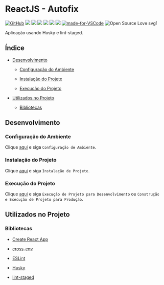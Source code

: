 # ReactJS - Autofix

[![GitHub](https://img.shields.io/github/license/mashape/apistatus.svg)](https://github.com/osvaldokalvaitir/reactjs-autofix/blob/master/LICENSE)
![](https://img.shields.io/github/package-json/v/osvaldokalvaitir/reactjs-autofix.svg)
![](https://img.shields.io/github/last-commit/osvaldokalvaitir/reactjs-autofix.svg?color=red)
![](https://img.shields.io/github/languages/top/osvaldokalvaitir/reactjs-autofix.svg?color=yellow)
![](https://img.shields.io/github/languages/count/osvaldokalvaitir/reactjs-autofix.svg?color=lightgrey)
![](https://img.shields.io/github/languages/code-size/osvaldokalvaitir/reactjs-autofix.svg)
![](https://img.shields.io/github/repo-size/osvaldokalvaitir/reactjs-autofix.svg?color=blueviolet)
[![made-for-VSCode](https://img.shields.io/badge/Made%20for-VSCode-1f425f.svg)](https://code.visualstudio.com/)
![Open Source Love svg1](https://badges.frapsoft.com/os/v1/open-source.svg?v=103)

Aplicação usando Husky e lint-staged.

## Índice

- [Desenvolvimento](#desenvolvimento)

  - [Configuração do Ambiente](#configuração-do-ambiente)

  - [Instalação do Projeto](#instalação-do-projeto)

  - [Execução do Projeto](#execução-do-projeto)

- [Utilizados no Projeto](#utilizados-no-projeto)

  - [Bibliotecas](#bibliotecas)

## Desenvolvimento

### Configuração do Ambiente

Clique [aqui](https://github.com/osvaldokalvaitir/projects-settings/blob/master/README.md) e siga `Configuração de Ambiente`.

### Instalação do Projeto

Clique [aqui](https://github.com/osvaldokalvaitir/projects-settings/blob/master/nodejs/nodejs.md) e siga `Instalação de Projeto`.

### Execução do Projeto

Clique [aqui](https://github.com/osvaldokalvaitir/projects-settings/blob/master/nodejs/libs/create-react-app.md) e siga `Execução de Projeto para Desenvolvimento` ou `Construção e Execução de Projeto para Produção`.

## Utilizados no Projeto

### Bibliotecas

- [Create React App](https://github.com/osvaldokalvaitir/projects-settings/blob/master/nodejs/libs/create-react-app.md)

- [cross-env](https://github.com/osvaldokalvaitir/projects-settings/blob/master/nodejs/libs/cross-env.md)

- [ESLint](https://github.com/osvaldokalvaitir/projects-settings/blob/master/nodejs/libs/eslint.md)

- [Husky](https://github.com/osvaldokalvaitir/projects-settings/blob/master/nodejs/libs/husky.md)

- [lint-staged](https://github.com/osvaldokalvaitir/projects-settings/blob/master/nodejs/libs/lint-staged.md)